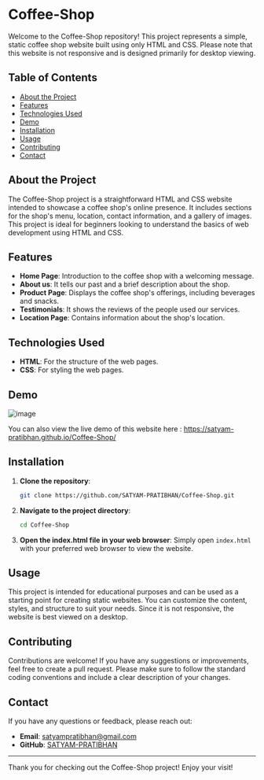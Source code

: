 # Coffee-Shop

Welcome to the Coffee-Shop repository! This project represents a simple, static coffee shop website built using only HTML and CSS. Please note that this website is not responsive and is designed primarily for desktop viewing.

## Table of Contents

- [About the Project](#about-the-project)
- [Features](#features)
- [Technologies Used](#technologies-used)
- [Demo](#demo)
- [Installation](#installation)
- [Usage](#usage)
- [Contributing](#contributing)
- [Contact](#contact)

## About the Project

The Coffee-Shop project is a straightforward HTML and CSS website intended to showcase a coffee shop's online presence. It includes sections for the shop's menu, location, contact information, and a gallery of images. This project is ideal for beginners looking to understand the basics of web development using HTML and CSS.

## Features

- **Home Page**: Introduction to the coffee shop with a welcoming message.
- **About us**: It tells our past and a brief description about the shop.
- **Product Page**: Displays the coffee shop's offerings, including beverages and snacks.
- **Testimonials**: It shows the reviews of the people used our services.
- **Location Page**: Contains information about the shop's location.

## Technologies Used

- **HTML**: For the structure of the web pages.
- **CSS**: For styling the web pages.

## Demo

![image](https://github.com/SATYAM-PRATIBHAN/Coffee-Shop/assets/142714564/33f5acbb-c533-4723-b586-1d15f4907f0f)

You can also view the live demo of this website here : https://satyam-pratibhan.github.io/Coffee-Shop/

## Installation

1. **Clone the repository**:
    ```bash
    git clone https://github.com/SATYAM-PRATIBHAN/Coffee-Shop.git
    ```

2. **Navigate to the project directory**:
    ```bash
    cd Coffee-Shop
    ```

3. **Open the index.html file in your web browser**:
    Simply open `index.html` with your preferred web browser to view the website.

## Usage

This project is intended for educational purposes and can be used as a starting point for creating static websites. You can customize the content, styles, and structure to suit your needs. Since it is not responsive, the website is best viewed on a desktop.

## Contributing

Contributions are welcome! If you have any suggestions or improvements, feel free to create a pull request. Please make sure to follow the standard coding conventions and include a clear description of your changes.


## Contact

If you have any questions or feedback, please reach out:

- **Email**: satyampratibhan@gmail.com
- **GitHub**: [SATYAM-PRATIBHAN](https://github.com/your-username)

---

Thank you for checking out the Coffee-Shop project! Enjoy your visit!
